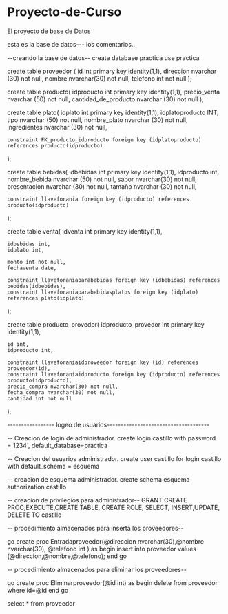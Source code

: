 # Proyecto-de-Curso
El proyecto de base de Datos


esta es la base de datos--- los comentarios..

--creando la base de datos--
create database practica
use practica

create table proveedor (
	id int primary key identity(1,1),
	direccion nvarchar (30) not null,
	nombre nvarchar(30) not null,
	telefono int not null
);

create table producto(
	idproducto int primary key identity(1,1),
	precio_venta nvarchar (50) not null,
	cantidad_de_producto nvarchar (30) not null
);

create table plato(
	idplato int primary key identity(1,1),
	idplatoproducto INT,
	tipo nvarchar (50) not null,
	nombre_plato nvarchar (30) not null,
	ingredientes nvarchar (30) not null,

	constraint FK_producto_idproducto foreign key (idplatoproducto) references producto(idproducto)
);

create table bebidas(
	idbebidas int primary key identity(1,1),
	idproducto int,
	nombre_bebida nvarchar (50) not null,
	sabor nvarchar(30) not null,
	presentacion nvarchar (30) not null,
	tamaño nvarchar (30) not null,

	constraint llaveforania foreign key (idproducto) references producto(idproducto)
);

create table venta(
	idventa int primary key identity(1,1),

	idbebidas int,
	idplato int,

	monto int not null,
	fechaventa date,

	constraint llaveforaniaparabebidas foreign key (idbebidas) references bebidas(idbebidas),
	constraint llaveforaniaparabebidasplatos foreign key (idplato) references plato(idplato)
);

create table producto_provedor(
	idproducto_provedor int primary key identity(1,1),

	id int,
	idproducto int,

	constraint llaveforaniaidproveedor foreign key (id) references proveedor(id),
	constraint llaveforaniaidproducto foreign key (idproducto) references producto(idproducto),
	precio_compra nvarchar(30) not null,
	fecha_compra nvarchar(30) not null,
	cantidad int not null
);

----------------- logeo de usuarios-------------------------------------

 -- Creacion de login de administrador.
create login castillo
with password ='1234',
default_database=practica

-- Creacion del usuarios administrador.
create user castillo 
for login castillo
with default_schema = esquema

-- creacion de esquema administrador.
create schema esquema authorization castillo

-- creacion de privilegios para administrador--
GRANT CREATE PROC,EXECUTE,CREATE TABLE, CREATE ROLE, SELECT, INSERT,UPDATE, DELETE TO castillo

-- procedimiento almacenados para inserta los proveedores--

go 
create proc Entradaproveedor(@direccion nvarchar(30),@nombre nvarchar(30), @telefono int )
as begin 
insert into proveedor values (@direccion,@nombre,@telefono);
end 
go

-- procedimiento almacenados para eliminar los proveedores--

go 
create proc Eliminarproveedor(@id int)
as begin 
delete from proveedor where id=@id
end 
go

select * from proveedor
